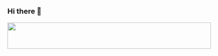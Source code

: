 ### Hi there 👋

<img src="https://spotify-now-playing-svg-jet.vercel.app/api" width="460" height="60">

